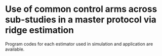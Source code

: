 Use of common control arms across sub-studies in a master protocol via ridge estimation
====

Program codes for each estimator used in simulation and application are available. 
